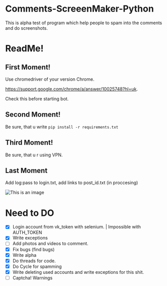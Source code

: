 # Comments-ScreeenMaker-Python
This is alpha test of program which help people to spam into the comments and do screenshots.

# ReadMe!
## First Moment!

Use chromedriver of your version Сhrome. 

https://support.google.com/chrome/a/answer/10025748?hl=uk.

Check this before starting bot.

## Second Moment!
Be sure, that u write ```pip install -r requirements.txt```

## Third Moment! 
Be sure, that u r using VPN. 

## Last Moment

Add log:pass to login.txt, add links to post_id.txt (in proccesing)

![This is an image](https://arthive.net/res/media/img/orig/work/6e8/339768.png)

# Need to DO

- [x] Login account from vk_token with selenium. | Impossible with AUTH_TOKEN
- [x] Write exceptions
- [ ] Add photos and videos to comment. 
- [x] Fix bugs (find bugs) 
- [x] Write alpha
- [x] Do threads for code.
- [x] Do Cycle for spamming
- [x] Write deleting used accounts and write exceptions for this shit. 
- [ ] Captcha! Warnings 
